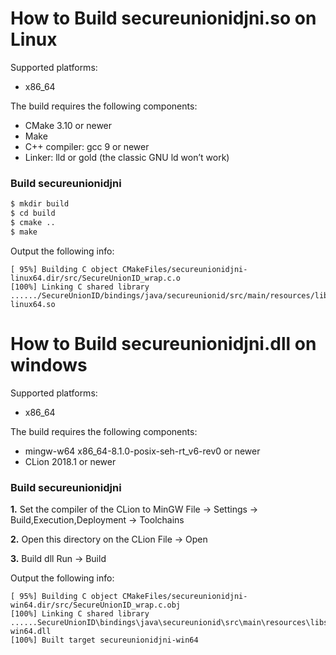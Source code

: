 # How to Build secureunionidjni.so on Linux

Supported platforms:

-   x86_64

The build requires the following components:

-   CMake 3.10 or newer
-   Make
-   C++ compiler: gcc 9 or newer
-   Linker: lld or gold (the classic GNU ld won’t work)

### Build secureunionidjni

``` bash
$ mkdir build
$ cd build
$ cmake ..
$ make
```

Output the following info:

```
[ 95%] Building C object CMakeFiles/secureunionidjni-linux64.dir/src/SecureUnionID_wrap.c.o
[100%] Linking C shared library ....../SecureUnionID/bindings/java/secureunionid/src/main/resources/libsecureunionidjni-linux64.so
```



# How to Build secureunionidjni.dll on windows

Supported platforms:

-   x86_64

The build requires the following components:

-   mingw-w64 x86_64-8.1.0-posix-seh-rt_v6-rev0 or newer
-   CLion 2018.1 or newer

### Build secureunionidjni

**1.** Set the compiler of the CLion to MinGW
File -> Settings -> Build,Execution,Deployment -> Toolchains

**2.** Open this directory on the CLion
File -> Open

**3.** Build dll
Run -> Build

Output the following info:
```
[ 95%] Building C object CMakeFiles/secureunionidjni-win64.dir/src/SecureUnionID_wrap.c.obj
[100%] Linking C shared library ......SecureUnionID\bindings\java\secureunionid\src\main\resources\libsecureunionidjni-win64.dll
[100%] Built target secureunionidjni-win64
```





